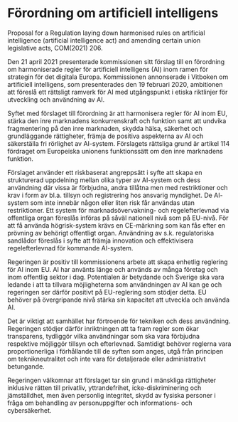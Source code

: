 # Förordning om artificiell intelligens

Proposal for a Regulation laying down harmonised rules on artificial intelligence (artificial intelligence act) and amending certain union legislative acts, COM(2021\) 206\.

Den 21 april 2021 presenterade kommissionen sitt förslag till en förordning om harmoniserade regler för artificiell intelligens (AI) inom ramen för strategin för det digitala Europa. Kommissionen annonserade i Vitboken om artificiell intelligens, som presenterades den 19 februari 2020, ambitionen att föreslå ett rättsligt ramverk för AI med utgångspunkt i etiska riktlinjer för utveckling och användning av AI.

Syftet med förslaget till förordning är att harmonisera regler för AI inom EU, stärka den inre marknadens konkurrenskraft och funktion samt att undvika fragmentering på den inre marknaden, skydda hälsa, säkerhet och grundläggande rättigheter, främja de positiva aspekterna av AI och säkerställa fri rörlighet av AI\-system. Förslagets rättsliga grund är artikel 114 fördraget om Europeiska unionens funktionssätt om den inre marknadens funktion.

Förslaget använder ett riskbaserat angreppsätt i syfte att skapa en strukturerad uppdelning mellan olika typer av AI\-system och dess användning där vissa är förbjudna, andra tillåtna men med restriktioner och krav i form av bl.a. tillsyn och registrering hos ansvarig myndighet. De AI\- system som inte innebär någon eller liten risk får användas utan restriktioner. Ett system för marknadsövervakning\- och regelefterlevnad via offentliga organ föreslås införas på såväl nationell nivå som på EU\-nivå. För att få använda högrisk\-system krävs en CE\-märkning som kan fås efter en prövning av behörigt offentligt organ. Användning av s.k. regulatoriska sandlådor föreslås i syfte att främja innovation och effektivisera regelefterlevnad för kommande AI\-system.

Regeringen är positiv till kommissionens arbete att skapa enhetlig reglering för AI inom EU. AI har använts länge och används av många företag och inom offentlig sektor i dag. Potentialen är betydande och Sverige ska vara ledande i att ta tillvara möjligheterna som användningen av AI kan ge och regeringen ser därför positivt på EU\-reglering som stödjer detta. EU behöver på övergripande nivå stärka sin kapacitet att utveckla och använda AI.

Det är viktigt att samhället har förtroende för tekniken och dess användning. Regeringen stödjer därför inriktningen att ta fram regler som ökar transparens, tydliggör vilka användningar som ska vara förbjudna respektive möjliggör tillsyn och efterlevnad. Samtidigt behöver reglerna vara proportionerliga i förhållande till de syften som anges, utgå från principen om teknikneutralitet och inte vara för detaljerade eller administrativt betungande.

Regeringen välkomnar att förslaget tar sin grund i mänskliga rättigheter inklusive rätten till privatliv, yttrandefrihet, icke\-diskriminering och jämställdhet, men även personlig integritet, skydd av fysiska personer i fråga om behandling av personuppgifter och informations\- och cybersäkerhet.
